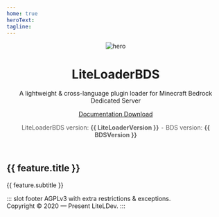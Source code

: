 ```yaml
---
home: true
heroText: 
tagline: 
---
```


<main aria-labelledby="main-title">
  <header class="hero">
    <img src="/assets/LL-Logo.png" alt="hero"> 
    <h1 id="main-title">
      LiteLoaderBDS
    </h1>
    <p class="description">
      A lightweight &amp; cross-language plugin loader for Minecraft Bedrock Dedicated Server
    </p>
    <p class="action">
      <a href="/en_US/" class="nav-link action-button documentation-button">
        Documentation
      </a>
      <a href="https://github.com/LiteLDev/LiteLoaderBDS/releases/latest" class="nav-link action-button download-button">
        Download
      </a>
    </p>
    <p class="version">LiteLoaderBDS version: <b>{{ LiteLoaderVersion }}</b> <span>•</span> BDS version: <b>{{ BDSVersion }}</b></p>
  </header>
  <div class="features">
    <div class="feature" v-for="feature in LiteLoaderFeatures" :id="feature.title">
      <h2>{{ feature.title }}</h2>
      <p>{{ feature.subtitle }}</p>
    </div>
  </div>
</main>

::: slot footer
AGPLv3 with extra restrictions & exceptions. <br /> Copyright © 2020 — Present LiteLDev.
:::

<style>
  .version {
    opacity: 0.7;
    margin: 0 3px;
  }

  .version span {
    opacity: 0.3;
  }
</style>

<script>
export default {
  data() {
    return {
      LiteLoaderFeatures: [
        {
          title: "Open",
          subtitle: "Full access to all classes and features"
        },
        {
          title: "Efficient",
          subtitle: "Automatically generated C++ headers"
        },
        {
          title: "Extensibility",
          subtitle: "A huge API"
        }
      ],
      LiteLoaderVersion: "2.X.X",
      BDSVersion: "1.XX.X",
    }
  },
  mounted() {
    fetch("https://api.github.com/repos/LiteLDev/LiteLoaderBDS/tags")
      .then(response => response.json())
      .then(information => {
        this.LiteLoaderVersion = information[0].name;
      });
    
    fetch('https://raw.githubusercontent.com/LiteLDev/LiteLoaderBDS/main/Scripts/LINK.txt')
      .then(response => response.text())
      .then(bdsurl => {
        let BdsVersion = bdsurl.split('/')
        BdsVersion = BdsVersion[BdsVersion.length - 1].split('-')
        BdsVersion = BdsVersion[BdsVersion.length - 1].replace('.zip', '')

        this.BDSVersion = BdsVersion;
      })
  }
}
</script>